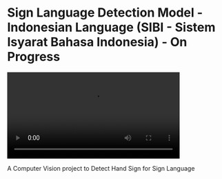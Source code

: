 # Sign Language Detection Model - Indonesian Language (SIBI - Sistem Isyarat Bahasa Indonesia) - On Progress

<video src="hand_sign.mp4" width="400" controls></video>

A Computer Vision project to Detect Hand Sign for Sign Language
